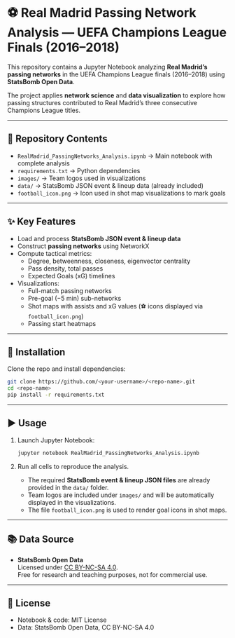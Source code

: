 # ⚽ Real Madrid Passing Network Analysis — UEFA Champions League Finals (2016–2018)

This repository contains a Jupyter Notebook analyzing **Real Madrid’s passing networks** in the UEFA Champions League finals (2016–2018) using **StatsBomb Open Data**.

The project applies **network science** and **data visualization** to explore how passing structures contributed to Real Madrid’s three consecutive Champions League titles.

---

## 📂 Repository Contents
- `RealMadrid_PassingNetworks_Analysis.ipynb` → Main notebook with complete analysis  
- `requirements.txt` → Python dependencies  
- `images/` → Team logos used in visualizations  
- `data/` → StatsBomb JSON event & lineup data (already included)  
- `football_icon.png` → Icon used in shot map visualizations to mark goals  

---

## ✨ Key Features
- Load and process **StatsBomb JSON event & lineup data**  
- Construct **passing networks** using NetworkX  
- Compute tactical metrics:
  - Degree, betweenness, closeness, eigenvector centrality  
  - Pass density, total passes  
  - Expected Goals (xG) timelines  
- Visualizations:
  - Full-match passing networks  
  - Pre-goal (−5 min) sub-networks  
  - Shot maps with assists and xG values (⚽ icons displayed via `football_icon.png`)  
  - Passing start heatmaps  

---

## 🚀 Installation
Clone the repo and install dependencies:

```bash
git clone https://github.com/<your-username>/<repo-name>.git
cd <repo-name>
pip install -r requirements.txt
```

---

## ▶️ Usage
1. Launch Jupyter Notebook:
   ```bash
   jupyter notebook RealMadrid_PassingNetworks_Analysis.ipynb
   ```

2. Run all cells to reproduce the analysis.  

   - The required **StatsBomb event & lineup JSON files** are already provided in the `data/` folder.  
   - Team logos are included under `images/` and will be automatically displayed in the visualizations.  
   - The file `football_icon.png` is used to render goal icons in shot maps.  

---

## 📚 Data Source
- **StatsBomb Open Data**  
  Licensed under [CC BY-NC-SA 4.0](https://creativecommons.org/licenses/by-nc-sa/4.0/).  
  Free for research and teaching purposes, not for commercial use.  

---

## 📜 License
- Notebook & code: MIT License  
- Data: StatsBomb Open Data, CC BY-NC-SA 4.0  
